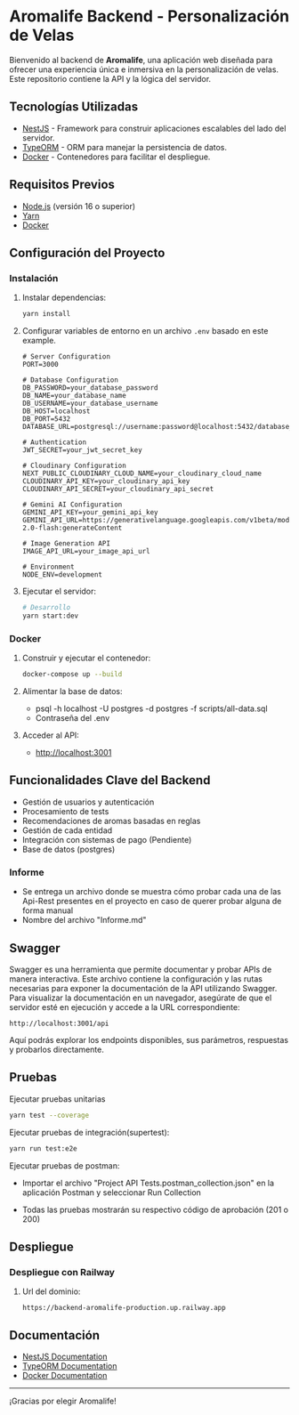 # Aromalife Backend - Personalización de Velas

Bienvenido al backend de **Aromalife**, una aplicación web diseñada para ofrecer una experiencia única e inmersiva en la personalización de velas. Este repositorio contiene la API y la lógica del servidor.

## Tecnologías Utilizadas

- [NestJS](https://nestjs.com) - Framework para construir aplicaciones escalables del lado del servidor.
- [TypeORM](https://typeorm.io) - ORM para manejar la persistencia de datos.
- [Docker](https://www.docker.com) - Contenedores para facilitar el despliegue.

## Requisitos Previos

- [Node.js](https://nodejs.org) (versión 16 o superior)
- [Yarn](https://yarnpkg.com)
- [Docker](https://www.docker.com)

## Configuración del Proyecto

### Instalación

1. Instalar dependencias:

   ```bash
   yarn install
   ```

2. Configurar variables de entorno en un archivo `.env` basado en este example.

   ```.env
   # Server Configuration
   PORT=3000
   
   # Database Configuration
   DB_PASSWORD=your_database_password
   DB_NAME=your_database_name
   DB_USERNAME=your_database_username
   DB_HOST=localhost
   DB_PORT=5432
   DATABASE_URL=postgresql://username:password@localhost:5432/database_name
   
   # Authentication
   JWT_SECRET=your_jwt_secret_key
   
   # Cloudinary Configuration
   NEXT_PUBLIC_CLOUDINARY_CLOUD_NAME=your_cloudinary_cloud_name
   CLOUDINARY_API_KEY=your_cloudinary_api_key
   CLOUDINARY_API_SECRET=your_cloudinary_api_secret
   
   # Gemini AI Configuration
   GEMINI_API_KEY=your_gemini_api_key
   GEMINI_API_URL=https://generativelanguage.googleapis.com/v1beta/models/gemini-2.0-flash:generateContent
   
   # Image Generation API
   IMAGE_API_URL=your_image_api_url
   
   # Environment
   NODE_ENV=development

   ```

3. Ejecutar el servidor:

   ```bash
   # Desarrollo
   yarn start:dev

   ```

### Docker

1. Construir y ejecutar el contenedor:

   ```bash
   docker-compose up --build
   ```

2. Alimentar la base de datos:
   - psql -h localhost -U postgres -d postgres -f scripts/all-data.sql
   - Contraseña del .env

3. Acceder al API:
   - [http://localhost:3001](http://localhost:3001)

## Funcionalidades Clave del Backend

- Gestión de usuarios y autenticación
- Procesamiento de tests
- Recomendaciones de aromas basadas en reglas
- Gestión de cada entidad
- Integración con sistemas de pago (Pendiente)
- Base de datos (postgres)

### Informe

- Se entrega un archivo donde se muestra cómo probar cada una de las Api-Rest presentes en el proyecto en caso de querer probar alguna de forma manual
- Nombre del archivo "Informe.md"

## Swagger

Swagger es una herramienta que permite documentar y probar APIs de manera interactiva.
Este archivo contiene la configuración y las rutas necesarias para exponer la documentación
de la API utilizando Swagger. Para visualizar la documentación en un navegador, asegúrate
de que el servidor esté en ejecución y accede a la URL correspondiente:

```url
http://localhost:3001/api
```

Aquí podrás explorar los endpoints disponibles, sus parámetros, respuestas y probarlos directamente.

## Pruebas

Ejecutar pruebas unitarias

```bash
yarn test --coverage
```

Ejecutar pruebas de integración(supertest):

```bash
yarn run test:e2e
```

Ejecutar pruebas de postman:

- Importar el archivo "Project API Tests.postman_collection.json" en la aplicación Postman y seleccionar Run Collection

- Todas las pruebas mostrarán su respectivo código de aprobación (201 o 200)

## Despliegue

### Despliegue con Railway

1. Url del dominio:

   ```url
   https://backend-aromalife-production.up.railway.app
   ```

## Documentación

- [NestJS Documentation](https://docs.nestjs.com)
- [TypeORM Documentation](https://typeorm.io)
- [Docker Documentation](https://docs.docker.com)

---

¡Gracias por elegir Aromalife!
